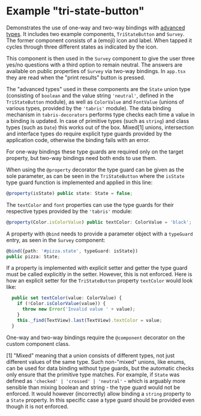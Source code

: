 # Example "tri-state-button"

Demonstrates the use of one-way and two-way bindings with [advanced types](https://www.typescriptlang.org/docs/handbook/advanced-types.html). It includes two example components, `TriStateButton` and `Survey`. The former component consists of a (emoji) icon and label. When tapped it cycles through three different states as indicated by the icon.

This component is then used in the `Survey` component to give the user three yes/no questions with a third option to remain neutral. The answers are available on public properties of `Survey` via two-way bindings. In `app.tsx` they are read when the "print results" button is pressed.

The "advanced types" used in these components are the `State` union type (consisting of `boolean` and the value string `'neutral'`, defined in the `TriStateButton` module), as well as `ColorValue` and `FontValue` (unions of various types, provided by the `'tabris'` module). The data binding mechanism in `tabris-decorators` performs type checks each time a value in a binding is updated. In case of primitive types (such as `string`) and class types (such as `Date`) this works out of the box. Mixed[1] unions, intersection and interface types do require explicit type guards provided by the application code, otherwise the binding fails with an error.

For one-way bindings these type guards are required only on the target property, but two-way bindings need both ends to use them.

When using the `@property` decorator the type guard can be given as the sole parameter, as can be seen in the `TriStateButton` where the `isState` type guard function is implemented and applied in this line:

```ts
@property(isState) public state: State = false;
```

The `textColor` and `font` properties can use the type guards for their respective types provided by the `'tabris'` module:

```ts
@property(Color.isColorValue) public textColor: ColorValue = 'black';
```

A property with `@bind` needs to provide a parameter object with a `typeGuard` entry, as seen in the `Survey` component:

```ts
@bind({path: '#pizza.state', typeGuard: isState})
public pizza: State;
```

If a property is implemented with explicit setter and getter the type guard must be called explicitly in the setter. However, this is not enforced. Here is how an explicit setter for the `TriStateButton` property `textColor` would look like:

```ts
  public set textColor(value: ColorValue) {
    if (!Color.isColorValue(value)) {
      throw new Error('Invalid value ' + value);
    }
    this._find(TextView).last(TextView).textColor = value;
  }
```

One-way and two-way bindings require the `@component` decorator on the custom component class.

[1] "Mixed" meaning that a union consists of different types, not just different values of the same type. Such non-"mixed" unions, like enums, can be used for data binding without type guards, but the automatic checks only ensure that the primitive type matches. For example, if `State` was defined as `'checked' | 'crossed' | 'neutral'` - which is arguably more sensible than mixing boolean and string - the type guard would not be enforced. It would however (incorrectly) allow binding a `string` property to a `State` property. In this specific case a type guard should be provided even though it is not enforced.